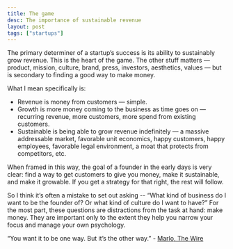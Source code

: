 ```yaml
---
title: The game
desc: The importance of sustainable revenue
layout: post
tags: ["startups"]
---
```


The primary determiner of a startup’s success is its ability to sustainably grow revenue. This is the heart of the game. The other stuff matters — product, mission, culture, brand, press, investors, aesthetics, values — but is secondary to finding a good way to make money.

What I mean specifically is:

- Revenue is money from customers — simple.
- Growth is more money coming to the business as time goes on — recurring revenue, more customers, more spend from existing customers.
- Sustainable is being able to grow revenue indefinitely — a massive addressable market, favorable unit economics, happy customers, happy employees, favorable legal environment, a moat that protects from competitors, etc.

When framed in this way, the goal of a founder in the early days is very clear: find a way to get customers to give you money, make it sustainable, and make it growable. If you get a strategy for that right, the rest will follow.

So I think it’s often a mistake to set out asking -- “What kind of business do I want to be the founder of? Or what kind of culture do I want to have?” For the most part, these questions are distractions from the task at hand: make money. They are important only to the extent they help you narrow your focus and manage your own psychology.

“You want it to be one way. But it’s the other way.” - [Marlo, The Wire](https://www.youtube.com/watch?v=409Pjtq7jzY)
